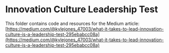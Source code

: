 # Innovation Culture Leadership Test

This folder contains code and resources for the Medium article:
[https://medium.com/@kylejones_47003/what-it-takes-to-lead-innovation-culture-is-a-leadership-test-295ebabcc08a](https://medium.com/@kylejones_47003/what-it-takes-to-lead-innovation-culture-is-a-leadership-test-295ebabcc08a)
